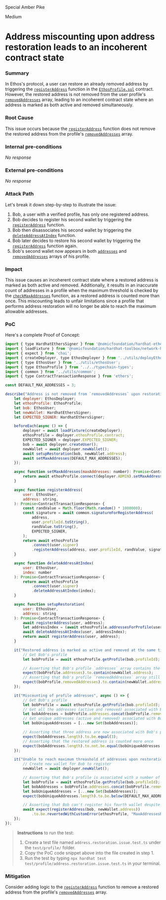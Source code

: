 Special Amber Pike

Medium

# Address miscounting upon address restoration leads to an incoherent contract state

### Summary

In Ethos's protocol, a user can restore an already removed address by triggering the [`registerAddress`](https://github.com/sherlock-audit/2024-10-ethos-network/blob/main/ethos/packages/contracts/contracts/EthosProfile.sol#L373-L409) function in the [`EthosProfile.sol`](https://github.com/sherlock-audit/2024-10-ethos-network/blob/main/ethos/packages/contracts/contracts/EthosProfile.sol) contract. However, the restored address is not removed from the user profile's [`removedAddresses`](https://github.com/sherlock-audit/2024-10-ethos-network/blob/main/ethos/packages/contracts/contracts/interfaces/IEthosProfile.sol#L13) array, leading to an incoherent contract state where an address is marked as both active and removed simultaneously.

### Root Cause

This issue occurs because the [`registerAddress`](https://github.com/sherlock-audit/2024-10-ethos-network/blob/main/ethos/packages/contracts/contracts/EthosProfile.sol#L373-L409) function does not remove the restored address from the profile's [`removedAddresses`](https://github.com/sherlock-audit/2024-10-ethos-network/blob/main/ethos/packages/contracts/contracts/interfaces/IEthosProfile.sol#L13) array.

### Internal pre-conditions

_No response_

### External pre-conditions

_No response_

### Attack Path

Let's break it down step-by-step to illustrate the issue:

1. Bob, a user with a verified profile, has only one registered address.
2. Bob decides to register his second wallet by triggering the [`registerAddress`](https://github.com/sherlock-audit/2024-10-ethos-network/blob/main/ethos/packages/contracts/contracts/EthosProfile.sol#L373-L409) function.
3. Bob then disassociates his second wallet by triggering the [`deleteAddressAtIndex`](https://github.com/sherlock-audit/2024-10-ethos-network/blob/main/ethos/packages/contracts/contracts/EthosProfile.sol#L415-L438) function.
4. Bob later decides to restore his second wallet by triggering the [`registerAddress`](https://github.com/sherlock-audit/2024-10-ethos-network/blob/main/ethos/packages/contracts/contracts/EthosProfile.sol#L373-L409) function again.
5. Bob's second wallet now appears in both [`addresses`](https://github.com/sherlock-audit/2024-10-ethos-network/blob/main/ethos/packages/contracts/contracts/interfaces/IEthosProfile.sol#L12) and [`removedAddresses`](https://github.com/sherlock-audit/2024-10-ethos-network/blob/main/ethos/packages/contracts/contracts/interfaces/IEthosProfile.sol#L13) arrays of his profile.

### Impact

This issue causes an incoherent contract state where a restored address is marked as both active and removed. Additionally, it results in an inaccurate count of addresses in a profile when the maximum threshold is checked by the [`checkMaxAddresses`](https://github.com/sherlock-audit/2024-10-ethos-network/blob/main/ethos/packages/contracts/contracts/EthosProfile.sol#L732-L738) function, as a restored address is counted more than once. This miscounting leads to unfair limitations since a profile that performs address restoration will no longer be able to reach the maximum allowable addresses.

### PoC

Here's a complete Proof of Concept:

```javascript
import { type HardhatEthersSigner } from '@nomicfoundation/hardhat-ethers/signers';
import { loadFixture } from '@nomicfoundation/hardhat-toolbox/network-helpers';
import { expect } from 'chai';
import { createDeployer, type EthosDeployer } from '../utils/deployEthos';
import { type EthosUser } from '../utils/ethosUser';
import { type EthosProfile } from '../../typechain-types';
import { common } from '../utils/common';
import { type ContractTransactionResponse } from 'ethers';

const DEFAULT_MAX_ADDRESSES = 3;

describe("Address is not removed from `removedAddresses` upon restoration", () => {
    let deployer: EthosDeployer;
    let ethosProfile: EthosProfile;
    let bob: EthosUser;
    let newWallet: HardhatEthersSigner;
    let EXPECTED_SIGNER: HardhatEthersSigner;

    beforeEach(async () => {
        deployer = await loadFixture(createDeployer);
        ethosProfile = deployer.ethosProfile.contract;
        EXPECTED_SIGNER = deployer.EXPECTED_SIGNER;
        bob = await deployer.createUser();
        newWallet = await deployer.newWallet();
        await setupRestoration(bob, newWallet.address);
        await setMaxAddresses(DEFAULT_MAX_ADDRESSES);
    });

    async function setMaxAddresses(maxAddresses: number): Promise<ContractTransactionResponse> {
        return await ethosProfile.connect(deployer.ADMIN).setMaxAddresses(maxAddresses);
    }

    async function registerAddress(
        user: EthosUser,
        address: string,
    ): Promise<ContractTransactionResponse> {
        const randValue = Math.floor(Math.random() * 1000000);
        const signature = await common.signatureForRegisterAddress(
            address,
            user.profileId.toString(),
            randValue.toString(),
            EXPECTED_SIGNER,
        );
        return await ethosProfile
            .connect(user.signer)
            .registerAddress(address, user.profileId, randValue, signature);
    }

    async function deleteAddressAtIndex(
        user: EthosUser,
        index: number
    ): Promise<ContractTransactionResponse> {
        return await ethosProfile
            .connect(user.signer)
            .deleteAddressAtIndex(index);
    }

    async function setupRestoration(
        user: EthosUser,
        address: string
    ): Promise<ContractTransactionResponse> {
        await registerAddress(user, address);
        let addressIndex = (await ethosProfile.addressesForProfile(user.profileId)).indexOf(address);
        await deleteAddressAtIndex(user, addressIndex);
        return await registerAddress(user, address);
    }

    it("Restored address is marked as active and removed at the same time", async () => {
        // Get Bob's profile
        let bobProfile = await ethosProfile.getProfile(bob.profileId);

        // Asserting that Bob's profile `addresses` array contains the restored address
        expect(bobProfile.addresses).to.contain(newWallet.address);
        // Asserting that Bob's profile `removedAddresses` array still contains the restored array
        expect(bobProfile.removedAddresses).to.contain(newWallet.address);
    });

    it("Miscounting of profile addresses", async () => {
        // Get Bob's profile
        let bobProfile = await ethosProfile.getProfile(bob.profileId);
        // Get all the addresses (active and removed) associated with Bob's profile
        let bobAddresses = bobProfile.addresses.concat(bobProfile.removedAddresses);
        // Get unique addresses (active and removed) associated with Bob's profile
        let bobUniqueAddresses = [...new Set(bobAddresses)];

        // Asserting that three address are now associated with Bob's profile, instead of two
        expect(bobAddresses.length).to.be.equal(3);
        // Asserting that the restored address is counted more once
        expect(bobAddresses.length).to.not.be.equal(bobUniqueAddresses.length);
    });

    it("Unable to reach maximum threashold of addresses upon restoration", async () => {
        // Create new wallet for Bob to register
        newWallet = await deployer.newWallet();

        // Asserting that Bob's profile is associated with a number of addresses lower than the max limit 
        let bobProfile = await ethosProfile.getProfile(bob.profileId);
        let bobAddresses = bobProfile.addresses.concat(bobProfile.removedAddresses);
        let bobUniqueAddresses = [...new Set(bobAddresses)];
        expect(bobUniqueAddresses.length).to.be.below(DEFAULT_MAX_ADDRESSES);

        // Asserting that Bob can't register his fourth wallet despite not having reached the max limit
        await expect(registerAddress(bob, newWallet.address))
            .to.be.revertedWithCustomError(ethosProfile, "MaxAddressesReached");
    });
});
```

> **Instructions** to run the test:
> 1. Create a test file named `address.restoration.issue.test.ts` under the `test/profile/` folder.
> 2. Copy the PoC code snippet above into the file created in step 1.
> 3. Run the test by typing `npx hardhat test test/profile/address.restoration.issue.test.ts` in your terminal.

### Mitigation

Consider adding logic to the [`registerAddress`](https://github.com/sherlock-audit/2024-10-ethos-network/blob/main/ethos/packages/contracts/contracts/EthosProfile.sol#L373-L409) function to remove a restored address from the profile's [`removedAddresses`](https://github.com/sherlock-audit/2024-10-ethos-network/blob/main/ethos/packages/contracts/contracts/interfaces/IEthosProfile.sol#L13) array.